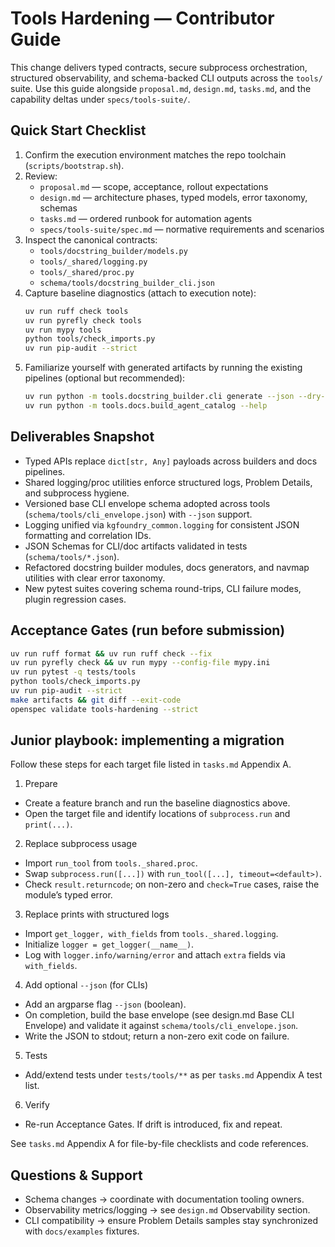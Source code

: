 # Tools Hardening — Contributor Guide

This change delivers typed contracts, secure subprocess orchestration, structured observability, and schema-backed CLI outputs across the `tools/` suite. Use this guide alongside `proposal.md`, `design.md`, `tasks.md`, and the capability deltas under `specs/tools-suite/`.

## Quick Start Checklist
1. Confirm the execution environment matches the repo toolchain (`scripts/bootstrap.sh`).
2. Review:
   - `proposal.md` — scope, acceptance, rollout expectations
   - `design.md` — architecture phases, typed models, error taxonomy, schemas
   - `tasks.md` — ordered runbook for automation agents
   - `specs/tools-suite/spec.md` — normative requirements and scenarios
3. Inspect the canonical contracts:
   - `tools/docstring_builder/models.py`
   - `tools/_shared/logging.py`
   - `tools/_shared/proc.py`
   - `schema/tools/docstring_builder_cli.json`
4. Capture baseline diagnostics (attach to execution note):
   ```bash
   uv run ruff check tools
   uv run pyrefly check tools
   uv run mypy tools
   python tools/check_imports.py
   uv run pip-audit --strict
   ```
5. Familiarize yourself with generated artifacts by running the existing pipelines (optional but recommended):
   ```bash
   uv run python -m tools.docstring_builder.cli generate --json --dry-run
   uv run python -m tools.docs.build_agent_catalog --help
   ```

## Deliverables Snapshot
- Typed APIs replace `dict[str, Any]` payloads across builders and docs pipelines.
- Shared logging/proc utilities enforce structured logs, Problem Details, and subprocess hygiene.
- Versioned base CLI envelope schema adopted across tools (`schema/tools/cli_envelope.json`) with `--json` support.
- Logging unified via `kgfoundry_common.logging` for consistent JSON formatting and correlation IDs.
- JSON Schemas for CLI/doc artifacts validated in tests (`schema/tools/*.json`).
- Refactored docstring builder modules, docs generators, and navmap utilities with clear error taxonomy.
- New pytest suites covering schema round-trips, CLI failure modes, plugin regression cases.

## Acceptance Gates (run before submission)
```bash
uv run ruff format && uv run ruff check --fix
uv run pyrefly check && uv run mypy --config-file mypy.ini
uv run pytest -q tests/tools
python tools/check_imports.py
uv run pip-audit --strict
make artifacts && git diff --exit-code
openspec validate tools-hardening --strict
```

## Junior playbook: implementing a migration

Follow these steps for each target file listed in `tasks.md` Appendix A.

1) Prepare
- Create a feature branch and run the baseline diagnostics above.
- Open the target file and identify locations of `subprocess.run` and `print(...)`.

2) Replace subprocess usage
- Import `run_tool` from `tools._shared.proc`.
- Swap `subprocess.run([...])` with `run_tool([...], timeout=<default>)`.
- Check `result.returncode`; on non-zero and `check=True` cases, raise the module’s typed error.

3) Replace prints with structured logs
- Import `get_logger, with_fields` from `tools._shared.logging`.
- Initialize `logger = get_logger(__name__)`.
- Log with `logger.info/warning/error` and attach `extra` fields via `with_fields`.

4) Add optional `--json` (for CLIs)
- Add an argparse flag `--json` (boolean).
- On completion, build the base envelope (see design.md Base CLI Envelope) and validate it against `schema/tools/cli_envelope.json`.
- Write the JSON to stdout; return a non-zero exit code on failure.

5) Tests
- Add/extend tests under `tests/tools/**` as per `tasks.md` Appendix A test list.

6) Verify
- Re-run Acceptance Gates. If drift is introduced, fix and repeat.

See `tasks.md` Appendix A for file-by-file checklists and code references.

## Questions & Support
- Schema changes → coordinate with documentation tooling owners.
- Observability metrics/logging → see `design.md` Observability section.
- CLI compatibility → ensure Problem Details samples stay synchronized with `docs/examples` fixtures.

